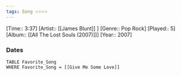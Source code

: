 ```yaml
---
tags: Song ⭐⭐⭐⭐ 
---
```

[Time:: 3:37]
[Artist:: [[James Blunt]] ]
[Genre:: Pop Rock]
[Played:: 5]
[Album:: [[All The Lost Souls (2007)]]]
[Year:: 2007]
### Dates
````dataview
TABLE Favorite_Song
WHERE Favorite_Song = [[Give Me Some Love]]
````